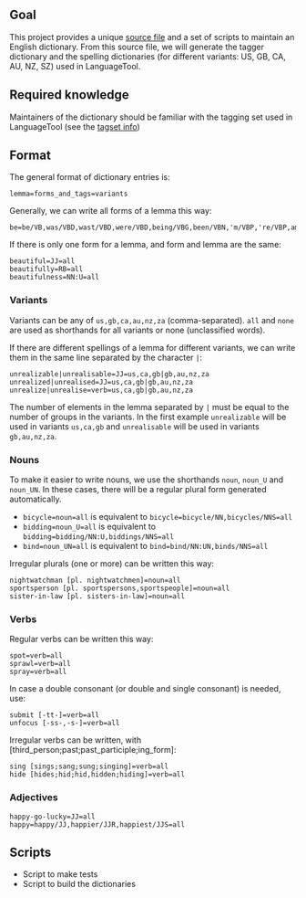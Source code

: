 ## Goal

This project provides a unique [source file](https://github.com/languagetool-org/english-pos-dict/blob/main/src-dict/src-clean.txt) and a set of scripts to maintain an English dictionary. From this source file, we will generate the tagger dictionary and the spelling dictionaries (for different variants: US, GB, CA, AU, NZ, SZ) used in LanguageTool. 

## Required knowledge

Maintainers of the dictionary should be familiar with the tagging set used in LanguageTool (see the [tagset info](https://github.com/languagetool-org/languagetool/blob/master/languagetool-language-modules/en/src/main/resources/org/languagetool/resource/en/tagset.txt))

## Format 

The general format of dictionary entries is:
```
lemma=forms_and_tags=variants
```

Generally, we can write all forms of a lemma this way:
```
be=be/VB,was/VBD,wast/VBD,were/VBD,being/VBG,been/VBN,'m/VBP,'re/VBP,am/VBP,are/VBP,'s/VBZ,is/VBZ=all
```
If there is only one form for a lemma, and form and lemma are the same:
```
beautiful=JJ=all
beautifully=RB=all
beautifulness=NN:U=all
```
### Variants
Variants can be any of `us,gb,ca,au,nz,za` (comma-separated). `all` and `none` are used as shorthands for all variants or none (unclassified words).

If there are different spellings of a lemma for different variants, we can write them in the same line separated by the character `|`:

```
unrealizable|unrealisable=JJ=us,ca,gb|gb,au,nz,za
unrealized|unrealised=JJ=us,ca,gb|gb,au,nz,za
unrealize|unrealise=verb=us,ca,gb|gb,au,nz,za
```
The number of elements in the lemma separated by `|` must be equal to the number of groups in the variants. In the first example `unrealizable` will be used in variants `us,ca,gb` and `unrealisable` will be used in variants `gb,au,nz,za`.

### Nouns
To make it easier to write nouns, we use the shorthands `noun`, `noun_U` and `noun_UN`. In these cases, there will be a regular plural form generated automatically.

* `bicycle=noun=all` is equivalent to `bicycle=bicycle/NN,bicycles/NNS=all`
* `bidding=noun_U=all` is equivalent to `bidding=bidding/NN:U,biddings/NNS=all`
* `bind=noun_UN=all` is equivalent to `bind=bind/NN:UN,binds/NNS=all`

Irregular plurals (one or more) can be written this way:
```
nightwatchman [pl. nightwatchmen]=noun=all
sportsperson [pl. sportspersons,sportspeople]=noun=all
sister-in-law [pl. sisters-in-law]=noun=all
```

### Verbs
Regular verbs can be written this way:
```
spot=verb=all
sprawl=verb=all
spray=verb=all
```
In case a double consonant (or double and single consonant) is needed, use:
```
submit [-tt-]=verb=all
unfocus [-ss-,-s-]=verb=all
```
Irregular verbs can be written, with [third_person;past;past_participle;ing_form]:
```
sing [sings;sang;sung;singing]=verb=all
hide [hides;hid;hid,hidden;hiding]=verb=all
```
### Adjectives

```
happy-go-lucky=JJ=all
happy=happy/JJ,happier/JJR,happiest/JJS=all
```

## Scripts
* Script to make tests
* Script to build the dictionaries


